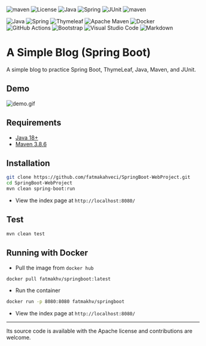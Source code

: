 ![maven](https://github.com/fatmakahveci/SpringBoot-WebProject/actions/workflows/maven.yml/badge.svg)
![License](https://img.shields.io/badge/License-Apache_2.0-blue.svg)
![Java](https://img.shields.io/badge/java-%2018-brown.svg)
![Spring](https://img.shields.io/badge/Spring%20Boot%20Starter-%202.7.3-green.svg)
![JUnit](https://img.shields.io/badge/JUnit-%204-orange.svg)
![maven](https://img.shields.io/badge/tool-maven-0440af.svg)

![Java](https://img.shields.io/badge/java-%23ED8B00.svg?style=for-the-badge&logo=java&logoColor=white)
![Spring](https://img.shields.io/badge/spring-%236DB33F.svg?style=for-the-badge&logo=spring&logoColor=white)
![Thymeleaf](https://img.shields.io/badge/Thymeleaf-%23005C0F.svg?style=for-the-badge&logo=Thymeleaf&logoColor=white)
![Apache Maven](https://img.shields.io/badge/Apache%20Maven-C71A36?style=for-the-badge&logo=Apache%20Maven&logoColor=white)
![Docker](https://img.shields.io/badge/docker-%230db7ed.svg?style=for-the-badge&logo=docker&logoColor=white)
![GitHub Actions](https://img.shields.io/badge/github%20actions-%232671E5.svg?style=for-the-badge&logo=githubactions&logoColor=white)
![Bootstrap](https://img.shields.io/badge/bootstrap-%23563D7C.svg?style=for-the-badge&logo=bootstrap&logoColor=white)
![Visual Studio Code](https://img.shields.io/badge/Visual%20Studio%20Code-0078d7.svg?style=for-the-badge&logo=visual-studio-code&logoColor=white)
![Markdown](https://img.shields.io/badge/markdown-%23000000.svg?style=for-the-badge&logo=markdown&logoColor=white)

# A Simple Blog (Spring Boot)

A simple blog to practice Spring Boot, ThymeLeaf, Java, Maven, and JUnit.

## Demo

![demo.gif](demo.gif)

## Requirements

- [Java 18+](https://www.oracle.com/java/technologies/javase/jdk18-archive-downloads.html)
- [Maven 3.8.6](https://maven.apache.org/install.html)

## Installation

```bash
git clone https://github.com/fatmakahveci/SpringBoot-WebProject.git
cd SpringBoot-WebProject
mvn clean spring-boot:run
```

- View the index page at `http://localhost:8080/`

## Test

```bash
mvn clean test
```

## Running with Docker

- Pull the image from `docker hub`

```bash
docker pull fatmakhv/springboot:latest
```

- Run the container

```bash
docker run -p 8080:8080 fatmakhv/springboot
```

- View the index page at `http://localhost:8080/`

---

Its source code is available with the Apache license and contributions are welcome.
